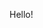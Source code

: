Hello!

<!---
OofMountain/OofMountain is a ✨ special ✨ repository because its `README.md` (this file) appears on your GitHub profile.
You can click the Preview link to take a look at your changes.
--->
